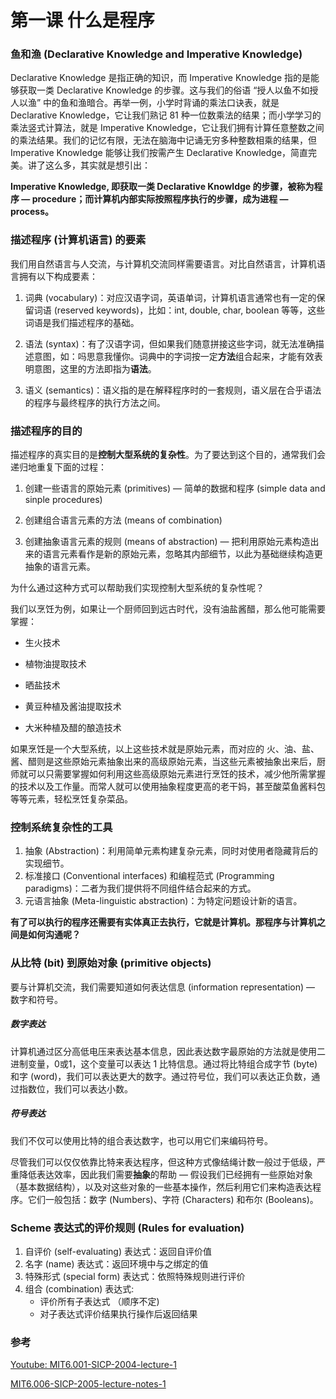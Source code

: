 # 第一课 什么是程序

### 鱼和渔 \(Declarative Knowledge and Imperative Knowledge\)

Declarative Knowledge 是指正确的知识，而 Imperative Knowledge 指的是能够获取一类 Declarative Knowledge 的步骤。这与我们的俗语 “授人以鱼不如授人以渔” 中的鱼和渔暗合。再举一例，小学时背诵的乘法口诀表，就是 Declarative Knowledge，它让我们熟记 81 种一位数乘法的结果；而小学学习的乘法竖式计算法，就是 Imperative Knowledge，它让我们拥有计算任意整数之间的乘法结果。我们的记忆有限，无法在脑海中记诵无穷多种整数相乘的结果，但 Imperative Knowledge 能够让我们按需产生 Declarative Knowledge，简直完美。讲了这么多，其实就是想引出：

**Imperative Knowledge, 即获取一类 Declarative Knowldge 的步骤，被称为程序 — procedure；而计算机内部实际按照程序执行的步骤，成为进程 — process。**

### 描述程序 \(计算机语言\) 的要素

我们用自然语言与人交流，与计算机交流同样需要语言。对比自然语言，计算机语言拥有以下构成要素：

1. 词典 \(vocabulary\)：对应汉语字词，英语单词，计算机语言通常也有一定的保留词语 \(reserved keywords\)，比如：int, double, char, boolean 等等，这些词语是我们描述程序的基础。

2. 语法 \(syntax\)：有了汉语字词，但如果我们随意拼接这些字词，就无法准确描述意图，如：吗思意我懂你。词典中的字词按一定**方法**组合起来，才能有效表明意图，这里的方法即指为**语法**。

3. 语义 \(semantics\)：语义指的是在解释程序时的一套规则，语义层在合乎语法的程序与最终程序的执行方法之间。

### 描述程序的目的

描述程序的真实目的是**控制大型系统的复杂性**。为了要达到这个目的，通常我们会递归地重复下面的过程：

1. 创建一些语言的原始元素 \(primitives\) — 简单的数据和程序 \(simple data and sinple procedures\)

2. 创建组合语言元素的方法 \(means of combination\)

3. 创建抽象语言元素的规则 \(means of abstraction\) — 把利用原始元素构造出来的语言元素看作是新的原始元素，忽略其内部细节，以此为基础继续构造更抽象的语言元素。

为什么通过这种方式可以帮助我们实现控制大型系统的复杂性呢？

我们以烹饪为例，如果让一个厨师回到远古时代，没有油盐酱醋，那么他可能需要掌握：

* 生火技术

* 植物油提取技术

* 晒盐技术

* 黄豆种植及酱油提取技术

* 大米种植及醋的酿造技术

如果烹饪是一个大型系统，以上这些技术就是原始元素，而对应的 火、油、盐、酱、醋则是这些原始元素抽象出来的高级原始元素，当这些元素被抽象出来后，厨师就可以只需要掌握如何利用这些高级原始元素进行烹饪的技术，减少他所需掌握的技术以及工作量。而常人就可以使用抽象程度更高的老干妈，甚至酸菜鱼酱料包等等元素，轻松烹饪复杂菜品。

### 控制系统复杂性的工具

1. 抽象 \(Abstraction\)：利用简单元素构建复杂元素，同时对使用者隐藏背后的实现细节。
2. 标准接口 \(Conventional interfaces\) 和编程范式 \(Programming paradigms\)：二者为我们提供将不同组件结合起来的方式。
3. 元语言抽象 \(Meta-linguistic abstraction\)：为特定问题设计新的语言。



**有了可以执行的程序还需要有实体真正去执行，它就是计算机。那程序与计算机之间是如何沟通呢？**



### 从比特 \(bit\) 到原始对象 \(primitive objects\)

要与计算机交流，我们需要知道如何表达信息 \(information representation\) — 数字和符号。

##### 数字表达

计算机通过区分高低电压来表达基本信息，因此表达数字最原始的方法就是使用二进制变量，0或1，这个变量可以表达 1 比特信息。通过将比特组合成字节 \(byte\) 和字 \(word\)，我们可以表达更大的数字。通过符号位，我们可以表达正负数，通过指数位，我们可以表达小数。

##### 符号表达

我们不仅可以使用比特的组合表达数字，也可以用它们来编码符号。

尽管我们可以仅仅依靠比特来表达程序，但这种方式像结绳计数一般过于低级，严重降低表达效率，因此我们需要**抽象**的帮助 — 假设我们已经拥有一些原始对象 （基本数据结构），以及对这些对象的一些基本操作，然后利用它们来构造表达程序。它们一般包括：数字 \(Numbers\)、字符 \(Characters\) 和布尔 \(Booleans\)。

### Scheme 表达式的评价规则 \(Rules for evaluation\)

1. 自评价 \(self-evaluating\) 表达式：返回自评价值
2. 名字 \(name\) 表达式：返回环境中与之绑定的值
3. 特殊形式 \(special form\) 表达式：依照特殊规则进行评价
4. 组合 \(combination\) 表达式:
   * 评价所有子表达式 （顺序不定\)
   * 对子表达式评价结果执行操作后返回结果

### 参考

[Youtube: MIT6.001-SICP-2004-lecture-1](https://www.youtube.com/watch?v=FIUJd_ZFmGo&t=2s&list=PL7BcsI5ueSNFPCEisbaoQ0kXIDX9rR5FF&index=1)

[MIT6.006-SICP-2005-lecture-notes-1](https://ocw.mit.edu/courses/electrical-engineering-and-computer-science/6-001-structure-and-interpretation-of-computer-programs-spring-2005/lecture-notes/lecture1webhand.pdf)

